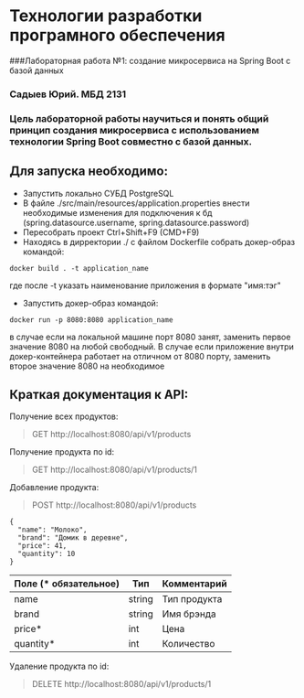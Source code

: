 # Технологии разработки програмного обеспечения
###Лабораторная работа №1: создание микросервиса на Spring Boot с базой данных
### Садыев Юрий. МБД 2131
### Цель лабораторной работы научиться и понять общий принцип создания микросервиса с использованием технологии Spring Boot совместно с базой данных.

## Для запуска необходимо:

- Запустить локально СУБД PostgreSQL
- В файле ./src/main/resources/application.properties внести необходимые изменения для подключения к бд (spring.datasource.username, spring.datasource.password)
- Пересобрать проект Ctrl+Shift+F9 (CMD+F9)
- Находясь в дирректории ./ с файлом Dockerfile собрать докер-образ командой:
```
docker build . -t application_name
```
где после -t указать наименование приложения в формате "имя:тэг"
- Запустить докер-образ командой:
```
docker run -p 8080:8080 application_name
```
в случае если на локальной машине порт 8080 занят, заменить первое значение 8080 на любой свободный. В случае если приложение внутри докер-контейнера работает на отличном от 8080 порту, заменить второе значение 8080 на необходимое

## Краткая документация к API:

Получение всех продуктов:
> GET http://localhost:8080/api/v1/products

Получение продукта по id:
> GET http://localhost:8080/api/v1/products/1

Добавление продукта:
> POST http://localhost:8080/api/v1/products
```
{
  "name": "Молоко",
  "brand": "Домик в деревне",
  "price": 41,
  "quantity": 10
}
```

| Поле (* обязательное) | Тип | Комментарий |
|-----------------------| ------ | ------ |
| name                  | string | Тип продукта |
| brand                 | string | Имя брэнда |
| price*                | int | Цена |
| quantity*             | int | Количество |

Удаление продукта по id:
> DELETE http://localhost:8080/api/v1/products/1

